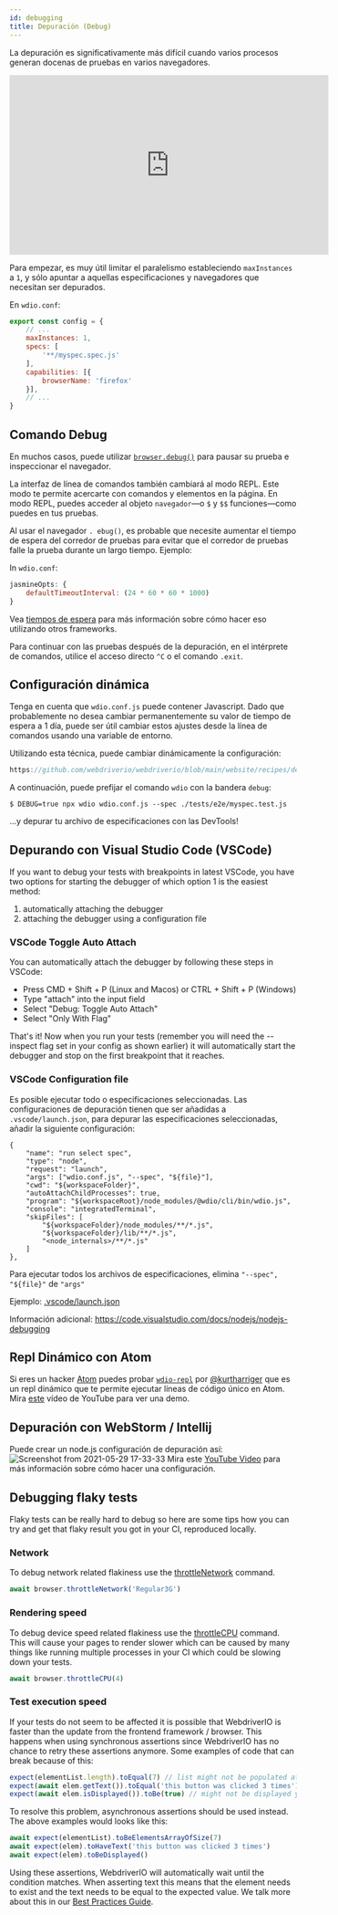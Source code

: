 ```yaml
---
id: debugging
title: Depuración (Debug)
---
```


La depuración es significativamente más difícil cuando varios procesos generan docenas de pruebas en varios navegadores.

<iframe width="560" height="315" src="https://www.youtube.com/embed/_bw_VWn5IzU" frameborder="0" allowFullScreen></iframe>

Para empezar, es muy útil limitar el paralelismo estableciendo `maxInstances` a `1`, y sólo apuntar a aquellas especificaciones y navegadores que necesitan ser depurados.

En `wdio.conf`:

```js
export const config = {
    // ...
    maxInstances: 1,
    specs: [
        '**/myspec.spec.js'
    ],
    capabilities: [{
        browserName: 'firefox'
    }],
    // ...
}
```

## Comando Debug

En muchos casos, puede utilizar [`browser.debug()`](/docs/api/browser/debug) para pausar su prueba e inspeccionar el navegador.

La interfaz de línea de comandos también cambiará al modo REPL. Este modo te permite acercarte con comandos y elementos en la página. En modo REPL, puedes acceder al objeto `navegador`&mdash;o `$` y `$$` funciones&mdash;como puedes en tus pruebas.

Al usar el navegador `. ebug()`, es probable que necesite aumentar el tiempo de espera del corredor de pruebas para evitar que el corredor de pruebas falle la prueba durante un largo tiempo.  Ejemplo:

In `wdio.conf`:

```js
jasmineOpts: {
    defaultTimeoutInterval: (24 * 60 * 60 * 1000)
}
```

Vea [tiempos de espera](timeouts) para más información sobre cómo hacer eso utilizando otros frameworks.

Para continuar con las pruebas después de la depuración, en el intérprete de comandos, utilice el acceso directo `^C` o el comando `.exit`.
## Configuración dinámica

Tenga en cuenta que `wdio.conf.js` puede contener Javascript. Dado que probablemente no desea cambiar permanentemente su valor de tiempo de espera a 1 día, puede ser útil cambiar estos ajustes desde la línea de comandos usando una variable de entorno.

Utilizando esta técnica, puede cambiar dinámicamente la configuración:

```js reference useHTTPS
https://github.com/webdriverio/webdriverio/blob/main/website/recipes/debugging.js
```

A continuación, puede prefijar el comando `wdio` con la bandera `debug`:

```
$ DEBUG=true npx wdio wdio.conf.js --spec ./tests/e2e/myspec.test.js
```

...y depurar tu archivo de especificaciones con las DevTools!

## Depurando con Visual Studio Code (VSCode)

If you want to debug your tests with breakpoints in latest VSCode, you have two options for starting the debugger of which option 1 is the easiest method:
 1. automatically attaching the debugger
 2. attaching the debugger using a configuration file

### VSCode Toggle Auto Attach

You can automatically attach the debugger by following these steps in VSCode:
 - Press CMD + Shift + P (Linux and Macos) or CTRL + Shift + P (Windows)
 - Type "attach" into the input field
 - Select "Debug: Toggle Auto Attach"
 - Select "Only With Flag"

 That's it! Now when you run your tests (remember you will need the --inspect flag set in your config as shown earlier) it will automatically start the debugger and stop on the first breakpoint that it reaches.

### VSCode Configuration file

Es posible ejecutar todo o especificaciones seleccionadas. Las configuraciones de depuración tienen que ser añadidas a `.vscode/launch.json`, para depurar las especificaciones seleccionadas, añadir la siguiente configuración:
```
{
    "name": "run select spec",
    "type": "node",
    "request": "launch",
    "args": ["wdio.conf.js", "--spec", "${file}"],
    "cwd": "${workspaceFolder}",
    "autoAttachChildProcesses": true,
    "program": "${workspaceRoot}/node_modules/@wdio/cli/bin/wdio.js",
    "console": "integratedTerminal",
    "skipFiles": [
        "${workspaceFolder}/node_modules/**/*.js",
        "${workspaceFolder}/lib/**/*.js",
        "<node_internals>/**/*.js"
    ]
},
```

Para ejecutar todos los archivos de especificaciones, elimina `"--spec", "${file}"` de `"args"`

Ejemplo: [.vscode/launch.json](https://github.com/mgrybyk/webdriverio-devtools/blob/master/.vscode/launch.json)

Información adicional: https://code.visualstudio.com/docs/nodejs/nodejs-debugging

## Repl Dinámico con Atom

Si eres un hacker [Atom](https://atom.io/) puedes probar [`wdio-repl`](https://github.com/kurtharriger/wdio-repl) por [@kurtharriger](https://github.com/kurtharriger) que es un repl dinámico que te permite ejecutar líneas de código único en Atom. Mira [este](https://www.youtube.com/watch?v=kdM05ChhLQE) vídeo de YouTube para ver una demo.

## Depuración con WebStorm / Intellij
Puede crear un node.js configuración de depuración así: ![Screenshot from 2021-05-29 17-33-33](https://user-images.githubusercontent.com/18728354/120088460-81844c00-c0a5-11eb-916b-50f21c8472a8.png) Mira este [YouTube Video](https://www.youtube.com/watch?v=Qcqnmle6Wu8) para más información sobre cómo hacer una configuración.

## Debugging flaky tests

Flaky tests can be really hard to debug so here are some tips how you can try and get that flaky result you got in your CI, reproduced locally.

### Network
To debug network related flakiness use the [throttleNetwork](https://webdriver.io/docs/api/browser/throttleNetwork) command.
```js
await browser.throttleNetwork('Regular3G')
```

### Rendering speed
To debug device speed related flakiness use the [throttleCPU](https://webdriver.io/docs/api/browser/throttleCPU) command. This will cause your pages to render slower which can be caused by many things like running multiple processes in your CI which could be slowing down your tests.
```js
await browser.throttleCPU(4)
```

### Test execution speed

If your tests do not seem to be affected it is possible that WebdriverIO is faster than the update from the frontend framework / browser. This happens when using synchronous assertions since WebdriverIO has no chance to retry these assertions anymore. Some examples of code that can break because of this:
```js
expect(elementList.length).toEqual(7) // list might not be populated at the time of the assertion
expect(await elem.getText()).toEqual('this button was clicked 3 times') // text might not be updated yet at the time of assertion resulting in an error ("this button was clicked 2 times" does not match the expected "this button was clicked 3 times")
expect(await elem.isDisplayed()).toBe(true) // might not be displayed yet
```
To resolve this problem, asynchronous assertions should be used instead. The above examples would looks like this:
```js
await expect(elementList).toBeElementsArrayOfSize(7)
await expect(elem).toHaveText('this button was clicked 3 times')
await expect(elem).toBeDisplayed()
```
Using these assertions, WebdriverIO will automatically wait until the condition matches. When asserting text this means that the element needs to exist and the text needs to be equal to the expected value. We talk more about this in our [Best Practices Guide](https://webdriver.io/docs/bestpractices#use-the-built-in-assertions).